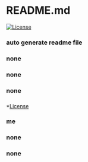 # README.md
 [![License](https://img.shields.io/badge/License-mit-blue.svg)](https://opensource.org/licenses/mit)
  ### auto generate readme file

  ### none

  ### none

  ### none

  ### 
*[License](#license)


  ### me 

  ### none

  ### none 

